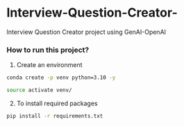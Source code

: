 # Interview-Question-Creator-
Interview Question Creator project using GenAI-OpenAI


### How to run this project?


1. Create an environment 

```bash
conda create -p venv python=3.10 -y

source activate venv/

```
2. To install required packages

```bash
pip install -r requirements.txt

```


```

```